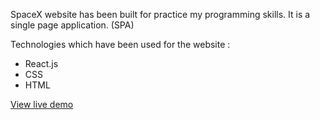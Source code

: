 SpaceX website has been built for practice my programming skills.
It is a single page application. (SPA)

Technologies which have been used for the website :
 - React.js
 - CSS
 - HTML


 [View live demo](https://spacex.anastasiastarodubtseva.com/)